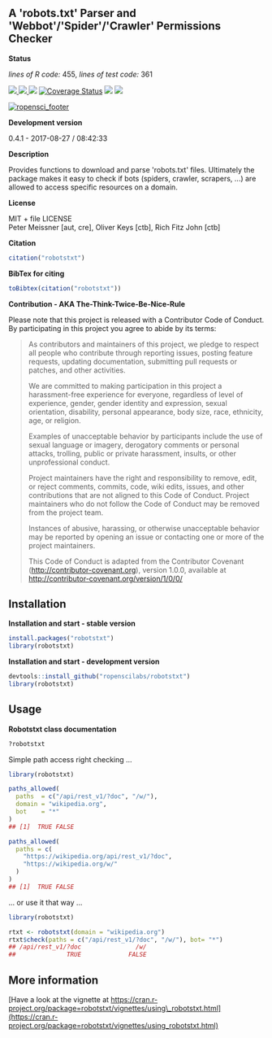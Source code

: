 
A 'robots.txt' Parser and 'Webbot'/'Spider'/'Crawler' Permissions Checker
-------------------------------------------------------------------------

**Status**

*lines of R code:* 455, *lines of test code:* 361

<a href="https://travis-ci.org/ropenscilabs/robotstxt"> <img src="https://api.travis-ci.org/ropenscilabs/robotstxt.svg?branch=master"> <a/> <a href="https://cran.r-project.org/package=robotstxt"> <img src="http://www.r-pkg.org/badges/version/robotstxt"> </a> [![](https://badges.ropensci.org/25_status.svg)](https://github.com/ropensci/onboarding/issues/25) [![Coverage Status](https://img.shields.io/codecov/c/github/ropenscilabs/robotstxt/master.svg)](https://codecov.io/github/ropenscilabs/robotstxt?branch=master) <img src="http://cranlogs.r-pkg.org/badges/grand-total/robotstxt"> <img src="http://cranlogs.r-pkg.org/badges/robotstxt">

[![ropensci\_footer](https://raw.githubusercontent.com/ropenscilabs/robotstxt/master/logo/github_footer.png)](https://ropensci.org)

**Development version**

0.4.1 - 2017-08-27 / 08:42:33

**Description**

Provides functions to download and parse 'robots.txt' files. Ultimately the package makes it easy to check if bots (spiders, crawler, scrapers, ...) are allowed to access specific resources on a domain.

**License**

MIT + file LICENSE <br>Peter Meissner \[aut, cre\], Oliver Keys \[ctb\], Rich Fitz John \[ctb\]

**Citation**

``` r
citation("robotstxt")
```

**BibTex for citing**

``` r
toBibtex(citation("robotstxt"))
```

**Contribution - AKA The-Think-Twice-Be-Nice-Rule**

Please note that this project is released with a Contributor Code of Conduct. By participating in this project you agree to abide by its terms:

> As contributors and maintainers of this project, we pledge to respect all people who contribute through reporting issues, posting feature requests, updating documentation, submitting pull requests or patches, and other activities.
>
> We are committed to making participation in this project a harassment-free experience for everyone, regardless of level of experience, gender, gender identity and expression, sexual orientation, disability, personal appearance, body size, race, ethnicity, age, or religion.
>
> Examples of unacceptable behavior by participants include the use of sexual language or imagery, derogatory comments or personal attacks, trolling, public or private harassment, insults, or other unprofessional conduct.
>
> Project maintainers have the right and responsibility to remove, edit, or reject comments, commits, code, wiki edits, issues, and other contributions that are not aligned to this Code of Conduct. Project maintainers who do not follow the Code of Conduct may be removed from the project team.
>
> Instances of abusive, harassing, or otherwise unacceptable behavior may be reported by opening an issue or contacting one or more of the project maintainers.
>
> This Code of Conduct is adapted from the Contributor Covenant (<http://contributor-covenant.org>), version 1.0.0, available at <http://contributor-covenant.org/version/1/0/0/>

Installation
------------

**Installation and start - stable version**

``` r
install.packages("robotstxt")
library(robotstxt)
```

**Installation and start - development version**

``` r
devtools::install_github("ropenscilabs/robotstxt")
library(robotstxt)
```

Usage
-----

**Robotstxt class documentation**

``` r
?robotstxt
```

Simple path access right checking ...

``` r
library(robotstxt)

paths_allowed(
  paths  = c("/api/rest_v1/?doc", "/w/"), 
  domain = "wikipedia.org", 
  bot    = "*"
)
## [1]  TRUE FALSE

paths_allowed(
  paths = c(
    "https://wikipedia.org/api/rest_v1/?doc", 
    "https://wikipedia.org/w/"
  )
)
## [1]  TRUE FALSE
```

... or use it that way ...

``` r
library(robotstxt)

rtxt <- robotstxt(domain = "wikipedia.org")
rtxt$check(paths = c("/api/rest_v1/?doc", "/w/"), bot= "*")
## /api/rest_v1/?doc               /w/ 
##              TRUE             FALSE
```

More information
----------------

[Have a look at the vignette at https://cran.r-project.org/package=robotstxt/vignettes/using\_robotstxt.html](https://cran.r-project.org/package=robotstxt/vignettes/using_robotstxt.html)
